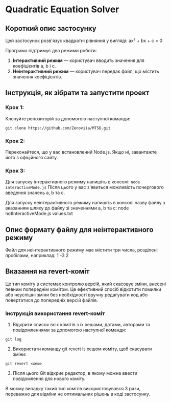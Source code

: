 # Quadratic Equation Solver

## Короткий опис застосунку

Цей застосунок розв'язує квадратні рівняння у вигляді: ax² + bx + c = 0

Програма підтримує два режими роботи:
1. **Інтерактивний режим** — користувач вводить значення для коефіцієнтів a, b і c.
2. **Неінтерактивний режим** — користувач передає файл, що містить значення коефіцієнтів.

## Інструкція, як зібрати та запустити проект

### Крок 1: 
Клонуйте репозиторій за допомогою наступної команди:

```git clone https://github.com/Zenoviia/MTSD.git```

### Крок 2:
Переконайтеся, що у вас встановлений Node.js. Якщо ні, завантажте його з офіційного сайту.

### Крок 3: 
Для запуску інтерактивного режиму напишіть в консолі:
```node interactiveMode.js```
Після цього у вас з'явиться можливість почергового введення значень a, b та c.

Для запуску неінтерактивного режиму напишіть в консолі назву файлу з вказанням шляху до файлу зі значеннями a, b та c:
node notInteractiveMode.js values.txt

## Опис формату файлу для неінтерактивного режиму
Файл для неінтерактивного режиму має містити три числа, розділені пробілами, наприклад:
1 -3 2

## Вказання на revert-коміт
Це тип коміту в системах контролю версій, який скасовує зміни, внесені певним попереднім комітом. Це ефективний спосіб відкотити помилки або неуспішні зміни без необхідності вручну редагувати код або повертатися до попередніх версій файлів.

### Інструкція використання revert-коміт

1. Відкрити список всіх комітів з їх хешами, датами, авторами та повідомленнями за допомогою наступної команди:

```git log```

2. Використати команду git revert із хешом коміту, щоб скасувати зміни:

```git revert <хеш>```

3. Після цього Git відкриє редактор, в якому можна ввести повідомлення для нового коміту. 

В моєму випадку такий тип комітів використовувався 3 рази, переважно для відміни не оптимальних рішень в коді застосунку.
